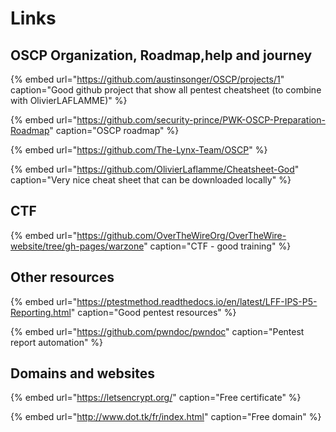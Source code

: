 # Links

## OSCP Organization, Roadmap,help and journey

{% embed url="https://github.com/austinsonger/OSCP/projects/1" caption="Good github project that show all pentest cheatsheet \(to combine with OlivierLAFLAMME\)" %}

{% embed url="https://github.com/security-prince/PWK-OSCP-Preparation-Roadmap" caption="OSCP roadmap" %}

{% embed url="https://github.com/The-Lynx-Team/OSCP" %}

{% embed url="https://github.com/OlivierLaflamme/Cheatsheet-God" caption="Very nice cheat sheet that can be downloaded locally" %}

## CTF

{% embed url="https://github.com/OverTheWireOrg/OverTheWire-website/tree/gh-pages/warzone" caption="CTF - good training" %}

## Other resources

{% embed url="https://ptestmethod.readthedocs.io/en/latest/LFF-IPS-P5-Reporting.html" caption="Good pentest resources" %}

{% embed url="https://github.com/pwndoc/pwndoc" caption="Pentest report automation" %}

## Domains and websites



{% embed url="https://letsencrypt.org/" caption="Free certificate" %}

{% embed url="http://www.dot.tk/fr/index.html" caption="Free domain" %}

